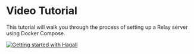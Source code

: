 # Video Tutorial

This tutorial will walk you through the process of setting up a Relay server using Docker Compose.

[![Getting started with Hagall](https://img.youtube.com/vi/z8ptAUgsaQo/0.jpg)](https://www.youtube.com/watch?v=z8ptAUgsaQo)
